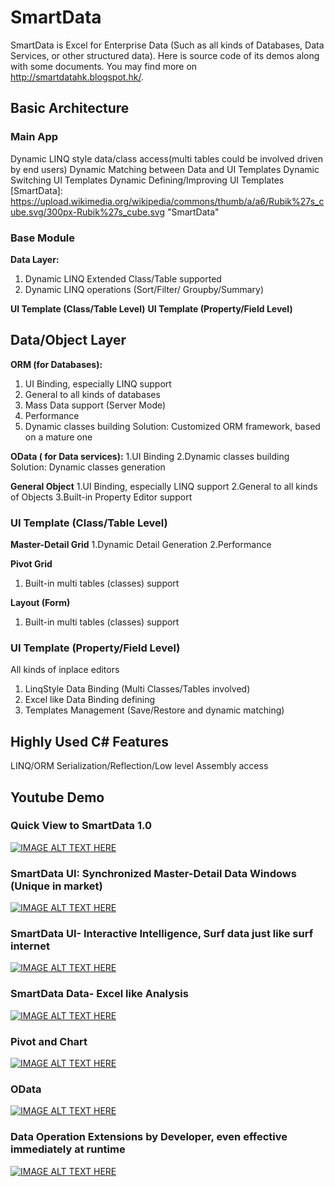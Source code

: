 # SmartData
SmartData is Excel for Enterprise Data (Such as all kinds of Databases, Data Services, or other structured data). Here is source code of its demos along with some documents. You may find more on http://smartdatahk.blogspot.hk/. 

## Basic Architecture

### Main App
Dynamic LINQ style data/class access(multi tables could be involved driven by end users)
Dynamic Matching between Data and UI Templates
Dynamic Switching UI Templates
Dynamic Defining/Improving UI Templates
[SmartData]: https://upload.wikimedia.org/wikipedia/commons/thumb/a/a6/Rubik%27s_cube.svg/300px-Rubik%27s_cube.svg "SmartData" 

### Base Module

**Data Layer:** 
1. Dynamic LINQ Extended Class/Table supported
2. Dynamic LINQ operations (Sort/Filter/ Groupby/Summary)

**UI Template (Class/Table Level)**
**UI Template (Property/Field Level)** 

## Data/Object Layer
**ORM (for Databases):**
1. UI Binding, especially LINQ support
2. General to all kinds of databases
3. Mass Data support (Server Mode) 
4. Performance
5. Dynamic classes building
Solution: Customized ORM framework, based on a mature one

**OData ( for Data services):**
1.UI Binding
2.Dynamic classes building
Solution: Dynamic classes generation

**General Object**
1.UI Binding, especially LINQ support
2.General to all kinds of Objects
3.Built-in Property Editor support

### UI Template (Class/Table Level)
**Master-Detail Grid**
1.Dynamic Detail Generation
2.Performance

**Pivot Grid**
1. Built-in multi tables (classes) support

**Layout (Form)** 
1. Built-in multi tables (classes) support


### UI Template (Property/Field Level)
All kinds of inplace editors
1. LinqStyle Data Binding (Multi Classes/Tables involved)
2. Excel like Data Binding defining
3. Templates Management (Save/Restore and dynamic matching)

## Highly Used C# Features 

LINQ/ORM
Serialization/Reflection/Low level Assembly access

## Youtube Demo
### Quick View to SmartData 1.0
[![IMAGE ALT TEXT HERE](http://img.youtube.com/vi/ho8gkX7a8EU/0.jpg)](http://www.youtube.com/watch?v=ho8gkX7a8EU)

### SmartData UI: Synchronized Master-Detail Data Windows (Unique in market)
[![IMAGE ALT TEXT HERE](http://img.youtube.com/vi/OaTIctmwb00/0.jpg)](http://www.youtube.com/watch?v=OaTIctmwb00)

### SmartData UI- Interactive Intelligence, Surf data just like surf internet
[![IMAGE ALT TEXT HERE](http://img.youtube.com/vi/QVedqlyByiw/0.jpg)](http://www.youtube.com/watch?v=QVedqlyByiw)

### SmartData Data- Excel like Analysis
[![IMAGE ALT TEXT HERE](http://img.youtube.com/vi/Lm1sC2MrkYU/0.jpg)](http://www.youtube.com/watch?v=Lm1sC2MrkYU)

### Pivot and Chart
[![IMAGE ALT TEXT HERE](http://img.youtube.com/vi/71RIQkHFS3Q/0.jpg)](http://www.youtube.com/watch?v=71RIQkHFS3Q)

### OData
[![IMAGE ALT TEXT HERE](http://img.youtube.com/vi/x6yjFRN5jvg/0.jpg)](http://www.youtube.com/watch?v=x6yjFRN5jvg)

### Data Operation Extensions by Developer, even effective immediately at runtime
[![IMAGE ALT TEXT HERE](http://img.youtube.com/vi/PvO8ZwT_rT0/0.jpg)](http://www.youtube.com/watch?v=PvO8ZwT_rT0)


